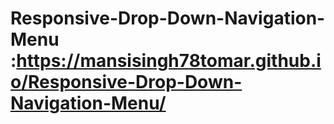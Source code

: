 # Responsive-Drop-Down-Navigation-Menu :https://mansisingh78tomar.github.io/Responsive-Drop-Down-Navigation-Menu/
